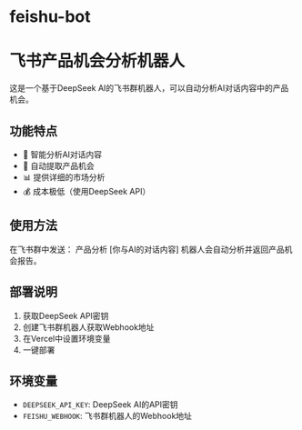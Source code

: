 # feishu-bot

# 飞书产品机会分析机器人

这是一个基于DeepSeek AI的飞书群机器人，可以自动分析AI对话内容中的产品机会。

## 功能特点

- 🤖 智能分析AI对话内容
- 🎯 自动提取产品机会
- 📊 提供详细的市场分析
- 💰 成本极低（使用DeepSeek API）

## 使用方法

在飞书群中发送：
产品分析 [你与AI的对话内容]
机器人会自动分析并返回产品机会报告。

## 部署说明

1. 获取DeepSeek API密钥
2. 创建飞书群机器人获取Webhook地址
3. 在Vercel中设置环境变量
4. 一键部署

## 环境变量

- `DEEPSEEK_API_KEY`: DeepSeek AI的API密钥
- `FEISHU_WEBHOOK`: 飞书群机器人的Webhook地址
